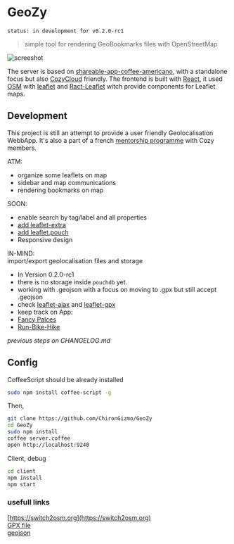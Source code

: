 # GeoZy
`status: in development for v0.2.0-rc1`  
> simple tool for rendering GeoBookmarks files with OpenStreetMap  

![screeshot](https://raw.githubusercontent.com/ChironGizmo/GeoZy/master/client/public/assets/img/0.png)

The server is based  on [shareable-app-coffee-americano](https://github.com/frankrousseau/shareable-app-coffee-americano/), with a standalone focus but also [CozyCloud](https://github.com/mycozycloud) friendly. The frontend is built with [React](https://facebook.github.io/react/), it used [OSM](http://osm.org) with [leaflet](http://leafletjs.com/) and [Ract-Leaflet](https://github.com/PaulLeCam/react-leaflet) witch provide components for Leaflet maps.

## Development
This project is still an attempt to provide a user friendly Geolocalisation WebbApp.
It's also a part of a french [mentorship programme](https://forum.cozy.io/t/app-geozy-en-developpement/511) with Cozy members.  

ATM:  
* organize some leaflets on map
* sidebar and map communications
* rendering bookmarks on map

SOON:
* enable search by tag/label and all properties
* [add leaflet-extra](http://leaflet-extras.github.io/leaflet-providers/preview/)
* [add leaflet.pouch](https://github.com/calvinmetcalf/leaflet.pouch)
* Responsive design

IN-MIND:  
import/export geolocalisation files and storage  
- In Version 0.2.0-rc1
 - there is no storage inside `pouchdb` yet.  
- working with .geojson with a focus on moving to .gpx but still accept .geojson
 - check [leaflet-ajax](https://github.com/calvinmetcalf/leaflet-ajax) and [leaflet-gpx](https://github.com/mpetazzoni/leaflet-gpx)
- keep track on App:
 - [Fancy Palces](https://github.com/gabm/FancyPlaces)
 - [Run-Bike-Hike](https://github.com/nicodel/Run-Bike-Hike)

*previous steps on CHANGELOG.md*

## Config

CoffeeScript should be already installed  
```bash
sudo npm install coffee-script -g
```
Then,  
```bash
git clone https://github.com/ChironGizmo/GeoZy
cd GeoZy
sudo npm install
coffee server.coffee
open http://localhost:9240
```
Client, debug
```bash
cd client
npm install
npm start
```
### usefull links
[https://switch2osm.org](https://switch2osm.org)  
[GPX file](http://en.wikipedia.org/wiki/GPS_Exchange_Format)  
[geojson](http://geojson.org/)
